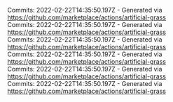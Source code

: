 Commits: 2022-02-22T14:35:50.197Z - Generated via https://github.com/marketplace/actions/artificial-grass
<br>
Commits: 2022-02-22T14:35:50.197Z - Generated via https://github.com/marketplace/actions/artificial-grass
<br>
Commits: 2022-02-22T14:35:50.197Z - Generated via https://github.com/marketplace/actions/artificial-grass
<br>
Commits: 2022-02-22T14:35:50.197Z - Generated via https://github.com/marketplace/actions/artificial-grass
<br>
Commits: 2022-02-22T14:35:50.197Z - Generated via https://github.com/marketplace/actions/artificial-grass
<br>
Commits: 2022-02-22T14:35:50.197Z - Generated via https://github.com/marketplace/actions/artificial-grass
<br>
